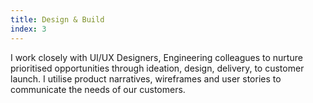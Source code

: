 ```yaml
---
title: Design & Build
index: 3
---
```

I work closely with UI/UX Designers, Engineering colleagues to nurture prioritised opportunities through ideation, design, delivery, to customer launch. I utilise product narratives, wireframes and user stories to communicate the needs of our customers.
